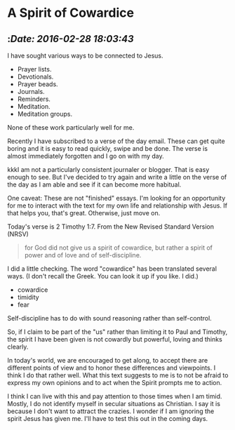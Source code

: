# A Spirit of Cowardice #

:*Date: 2016-02-28 18:03:43*
---

I have sought various ways to be connected to Jesus.

* Prayer lists.
* Devotionals.
* Prayer beads.
* Journals.
* Reminders.
* Meditation.
* Meditation groups.

None of these work particularly well for me.

Recently I have subscribed to a verse of the day email. These can get quite boring and it is easy to read quickly, swipe and be done. The verse is almost immediately forgotten and I go on with my day.

kkkI am not a particularly consistent journaler or blogger. That is
easy enough to see. But I've decided to try again and write a little
on the verse of the day as I am able and see if it can become more
habitual.

One caveat: These are not "finished" essays. I'm looking for an
opportunity for me to interact with the text for my own life and
relationship with Jesus. If that helps you, that's great. Otherwise,
just move on.

Today's verse is 2 Timothy 1:7. From the New Revised Standard Version (NRSV)

> for God did not give us a spirit of cowardice, but rather a spirit
> of power and of love and of self-discipline.

I did a little checking. The word "cowardice" has been translated
several ways. (I don't recall the Greek. You can look it up if you
like. I did.)

* cowardice
* timidity
* fear

Self-discipline has to do with sound reasoning rather than self-control.

So, if I claim to be part of the "us" rather than limiting it to Paul
and Timothy, the spirit I have been given is not cowardly but
powerful, loving and thinks clearly.

In today's world, we are encouraged to get along, to accept there are
different points of view and to honor these differences and
viewpoints. I think I do that rather well. What this text suggests to
me is to not be afraid to express my own opinions and to act when the
Spirit prompts me to action.

I think I can live with this and pay attention to those times when I
am timid. Mostly, I do not identify myself in secular situations as
Christian. I say it is because I don't want to attract the crazies. I
wonder if I am ignoring the spirit Jesus has given me. I'll have to
test this out in the coming days.

